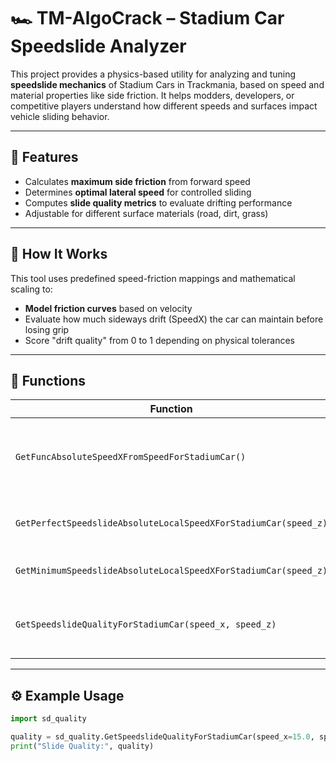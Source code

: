 # 🏎️ TM-AlgoCrack – Stadium Car Speedslide Analyzer

This project provides a physics-based utility for analyzing and tuning **speedslide mechanics** of Stadium Cars in Trackmania, based on speed and material properties like side friction. It helps modders, developers, or competitive players understand how different speeds and surfaces impact vehicle sliding behavior.

---

## 📌 Features

- Calculates **maximum side friction** from forward speed
- Determines **optimal lateral speed** for controlled sliding
- Computes **slide quality metrics** to evaluate drifting performance
- Adjustable for different surface materials (road, dirt, grass)

---

## 🧠 How It Works

This tool uses predefined speed-friction mappings and mathematical scaling to:
- **Model friction curves** based on velocity
- Evaluate how much sideways drift (SpeedX) the car can maintain before losing grip
- Score "drift quality" from 0 to 1 depending on physical tolerances

---

## 🧪 Functions

| Function | Description |
|---------|-------------|
| `GetFuncAbsoluteSpeedXFromSpeedForStadiumCar()` | Returns function curve of max side friction vs speed |
| `GetPerfectSpeedslideAbsoluteLocalSpeedXForStadiumCar(speed_z)` | Calculates ideal SpeedX for speedslides |
| `GetMinimumSpeedslideAbsoluteLocalSpeedXForStadiumCar(speed_z)` | Calculates minimum viable drift |
| `GetSpeedslideQualityForStadiumCar(speed_x, speed_z)` | Returns a drift quality score (closer to 1 is ideal) |

---

## ⚙️ Example Usage

```python
import sd_quality

quality = sd_quality.GetSpeedslideQualityForStadiumCar(speed_x=15.0, speed_z=120.0)
print("Slide Quality:", quality)
